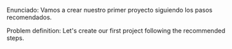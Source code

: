 Enunciado: Vamos a crear nuestro primer proyecto siguiendo los pasos recomendados.

Problem definition: Let's create our first project following the recommended steps.

<!--
<!DOCTYPE html>
<html lang="es">
  <head>
    <meta charset="utf-8" />
    <title>Mi página</title>
  </head>
  <body>
    <h1>Hola Mundo</h1>
  </body>
</html> -->
